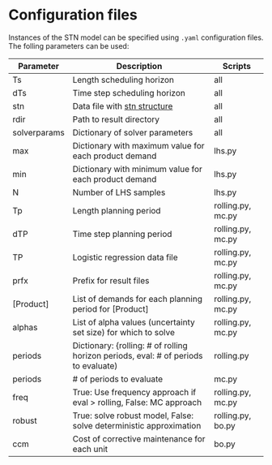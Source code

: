 # Configuration files

Instances of the STN model can be specified using `.yaml` configuration files.
The folling parameters can be used:

| Parameter       | Description                                                                         | Scripts           |
| --------------- | ----------------------------------------------------------------------------------- | ----------------- |
| Ts              | Length scheduling horizon                                                           | all               |
| dTs             | Time step scheduling horizon                                                        | all               |
| stn             | Data file with [stn structure](../instances)                              | all               |
| rdir            | Path to result directory                                                            | all               |
| solverparams    | Dictionary of solver parameters                                                     | all               |
| max             | Dictionary with maximum value for each product demand                               | lhs.py            |
| min             | Dictionary with minimum value for each product demand                               | lhs.py            |
| N               | Number of LHS samples                                                               | lhs.py            |
| Tp              | Length planning period                                                              | rolling.py, mc.py |
| dTP             | Time step planning period                                                           | rolling.py, mc.py |
| TP              | Logistic regression data file                                                       | rolling.py, mc.py |
| prfx            | Prefix for result files                                                             | rolling.py, mc.py |
| [Product]       | List of demands for each planning period for [Product]                              | rolling.py, mc.py |
| alphas          | List of alpha values (uncertainty set size) for which to solve                      | rolling.py, mc.py |
| periods         | Dictionary: {rolling: # of rolling horizon periods, eval: # of periods to evaluate) | rolling.py        |
| periods         | # of periods to evaluate                                                            | mc.py             |
| freq            | True: Use frequency approach if eval > rolling, False: MC approach                  | rolling.py, mc.py |
| robust          | True: solve robust model, False: solve deterministic approximation                  | rolling.py, bo.py |
| ccm             | Cost of corrective maintenance for each unit                                        | bo.py             |
